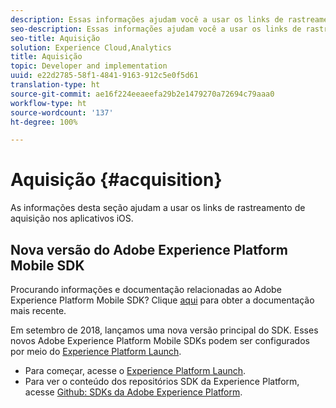 ```yaml
---
description: Essas informações ajudam você a usar os links de rastreamento de aquisição em aplicativos iOS.
seo-description: Essas informações ajudam você a usar os links de rastreamento de aquisição em aplicativos iOS.
seo-title: Aquisição
solution: Experience Cloud,Analytics
title: Aquisição
topic: Developer and implementation
uuid: e22d2785-58f1-4841-9163-912c5e0f5d61
translation-type: ht
source-git-commit: ae16f224eeaeefa29b2e1479270a72694c79aaa0
workflow-type: ht
source-wordcount: '137'
ht-degree: 100%

---
```



# Aquisição {#acquisition}

As informações desta seção ajudam a usar os links de rastreamento de aquisição nos aplicativos iOS.

## Nova versão do Adobe Experience Platform Mobile SDK

Procurando informações e documentação relacionadas ao Adobe Experience Platform Mobile SDK? Clique [aqui](https://aep-sdks.gitbook.io/docs/) para obter a documentação mais recente.

Em setembro de 2018, lançamos uma nova versão principal do SDK. Esses novos Adobe Experience Platform Mobile SDKs podem ser configurados por meio do [Experience Platform Launch](https://www.adobe.com/br/experience-platform/launch.html).

* Para começar, acesse o [Experience Platform Launch](https://launch.adobe.com/).
* Para ver o conteúdo dos repositórios SDK da Experience Platform, acesse [Github: SDKs da Adobe Experience Platform](https://github.com/Adobe-Marketing-Cloud/acp-sdks).
